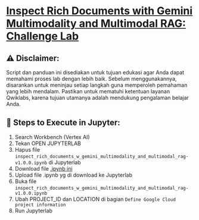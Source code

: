# [Inspect Rich Documents with Gemini Multimodality and Multimodal RAG: Challenge Lab](https://www.cloudskillsboost.google/course_templates/981/labs/514650)

## ⚠️ **Disclaimer:**
Script dan panduan ini disediakan untuk tujuan edukasi agar Anda dapat memahami proses lab dengan lebih baik. Sebelum menggunakannya, disarankan untuk meninjau setiap langkah guna memperoleh pemahaman yang lebih mendalam. Pastikan untuk mematuhi ketentuan layanan Qwiklabs, karena tujuan utamanya adalah mendukung pengalaman belajar Anda.

## 🚀 **Steps to Execute in Jupyter:**

1. Search Workbench (Vertex AI)
2. Tekan OPEN JUPYTERLAB
3. Hapus file `inspect_rich_documents_w_gemini_multimodality_and_multimodal_rag-v1.0.0.ipynb` di Jupyterlab
4. Download file [.ipynb ini](https://github.com/andregregs/juaragcp-s11/blob/main/lab-solutions/Inspect%20Rich%20Documents%20with%20Gemini%20Multimodality%20and%20Multimodal%20RAG%20Challenge%20Lab/inspect_rich_documents_w_gemini_multimodality_and_multimodal_rag-v1.0.0.ipynb)
5. Upload file .ipynb yg di download ke Jupyterlab
6. Buka file `inspect_rich_documents_w_gemini_multimodality_and_multimodal_rag-v1.0.0.ipynb`
7. Ubah PROJECT_ID dan LOCATION di bagian `Define Google Cloud project information`
8. Run Jupyterlab